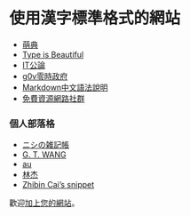 
 使用漢字標準格式的網站
========================

- [萌典](https://moedict.tw/)
- [Type is Beautiful](http://www.typeisbeautiful.com/psa/gutenberg-in-shanghai/)
- [IT公論](http://itgonglun.com/)
- [g0v零時政府](http://g0v.tw/)
- [Markdown中文語法說明](http://markdown.tw/)
- [免費資源網路社群](http://free.com.tw/)

### 個人部落格 <!-- #blog -->
- <a lang='ja' href='http://westantennanote.tumblr.com/'>ニシの雑記帳</a>
- [G. T. WANG](http://blog.gtwang.org)
- [au](http://audrey.nu)
- [林杰](http://linjiex.com)
- [Zhibin Cai’s snippet](http://caizhibin.com/blog/)

歡迎[加上您的網站](https://github.com/ethantw/Han-Manual/blob/master/doc/used-by.md)。

